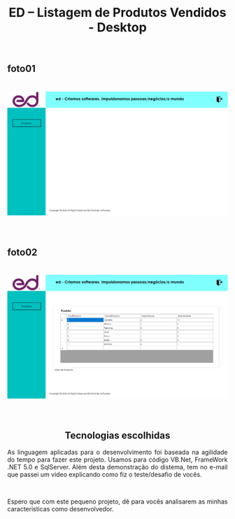 <br>
<h1 align="center">ED – Listagem de Produtos Vendidos - Desktop </h1>
<br>
<h2 align="Left">foto01</h2>
<h1 align="center">
    <img src="ED_TesteVB6\Resources\ED_TesteVB6_01.png">
</h1>
<br>
<h2 align="Left">foto02</h2>
<h1 align="center">
    <img src="ED_TesteVB6\Resources\ED_TesteVB6_02.png">
</h1>
<br>
<h2 align="center">Tecnologias escolhidas</h2>
<p align="justify">As linguagem aplicadas para o desenvolvimento foi baseada na agilidade do tempo para fazer este projeto. Usamos para código
VB.Net, FrameWork .NET 5.0 e SqlServer. Além desta demonstração do distema, tem no e-mail que passei um video explicando como fiz o teste/desafio de vocês.</p>
<br>
<p align="justify">Espero que com este pequeno projeto, dê para vocês analisarem as minhas caracteristicas como desenvolvedor.</p>
